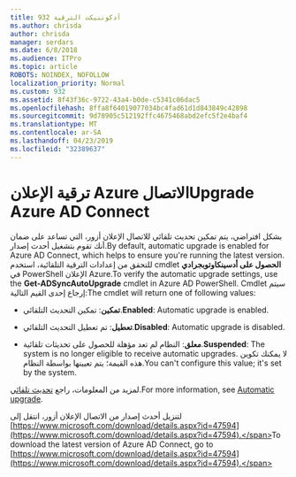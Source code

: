 ```yaml
---
title: 932 آدكوننيكت الترقية
ms.author: chrisda
author: chrisda
manager: serdars
ms.date: 6/8/2018
ms.audience: ITPro
ms.topic: article
ROBOTS: NOINDEX, NOFOLLOW
localization_priority: Normal
ms.custom: 932
ms.assetid: 8f43f36c-9722-43a4-b0de-c5341c06dac5
ms.openlocfilehash: 8ffa8f64019077034bc4fad61d1d843849c42898
ms.sourcegitcommit: 9d78905c512192ffc4675468abd2efc5f2e4baf4
ms.translationtype: MT
ms.contentlocale: ar-SA
ms.lasthandoff: 04/23/2019
ms.locfileid: "32389637"
---
```

# <a name="upgrade-azure-ad-connect"></a><span data-ttu-id="59f52-102">ترقية الإعلان Azure الاتصال</span><span class="sxs-lookup"><span data-stu-id="59f52-102">Upgrade Azure AD Connect</span></span>

<span data-ttu-id="59f52-103">بشكل افتراضي، يتم تمكين تحديث تلقائي للاتصال الإعلان أزور، التي تساعد على ضمان أنك تقوم بتشغيل أحدث إصدار.</span><span class="sxs-lookup"><span data-stu-id="59f52-103">By default, automatic upgrade is enabled for Azure AD Connect, which helps to ensure you're running the latest version.</span></span> <span data-ttu-id="59f52-104">للتحقق من إعدادات الترقية التلقائية، استخدم cmdlet **الحصول على أدسينكاوتوبجرادي** في PowerShell الإعلان Azure.</span><span class="sxs-lookup"><span data-stu-id="59f52-104">To verify the automatic upgrade settings, use the **Get-ADSyncAutoUpgrade** cmdlet in Azure AD PowerShell.</span></span> <span data-ttu-id="59f52-105">Cmdlet سيتم إرجاع إحدى القيم التالية:</span><span class="sxs-lookup"><span data-stu-id="59f52-105">The cmdlet will return one of following values:</span></span> 

- <span data-ttu-id="59f52-106">**تمكين**: تمكين التحديث التلقائي.</span><span class="sxs-lookup"><span data-stu-id="59f52-106">**Enabled**: Automatic upgrade is enabled.</span></span>

- <span data-ttu-id="59f52-107">**تعطيل**: تم تعطيل التحديث التلقائي.</span><span class="sxs-lookup"><span data-stu-id="59f52-107">**Disabled**: Automatic upgrade is disabled.</span></span>

- <span data-ttu-id="59f52-108">**معلق**: النظام لم تعد مؤهلة للحصول على تحديثات تلقائية.</span><span class="sxs-lookup"><span data-stu-id="59f52-108">**Suspended**: The system is no longer eligible to receive automatic upgrades.</span></span> <span data-ttu-id="59f52-109">لا يمكنك تكوين هذه القيمة؛ يتم تعيينها بواسطة النظام.</span><span class="sxs-lookup"><span data-stu-id="59f52-109">You can't configure this value; it's set by the system.</span></span> 

<span data-ttu-id="59f52-110">لمزيد من المعلومات، راجع [تحديث تلقائي](https://docs.microsoft.com/azure/active-directory/connect/active-directory-aadconnect-feature-automatic-upgrade).</span><span class="sxs-lookup"><span data-stu-id="59f52-110">For more information, see [Automatic upgrade](https://docs.microsoft.com/azure/active-directory/connect/active-directory-aadconnect-feature-automatic-upgrade).</span></span>

<span data-ttu-id="59f52-111">لتنزيل أحدث إصدار من الاتصال الإعلان أزور، انتقل إلى [https://www.microsoft.com/download/details.aspx?id=47594](https://www.microsoft.com/download/details.aspx?id=47594).</span><span class="sxs-lookup"><span data-stu-id="59f52-111">To download the latest version of Azure AD Connect, go to [https://www.microsoft.com/download/details.aspx?id=47594](https://www.microsoft.com/download/details.aspx?id=47594).</span></span>
